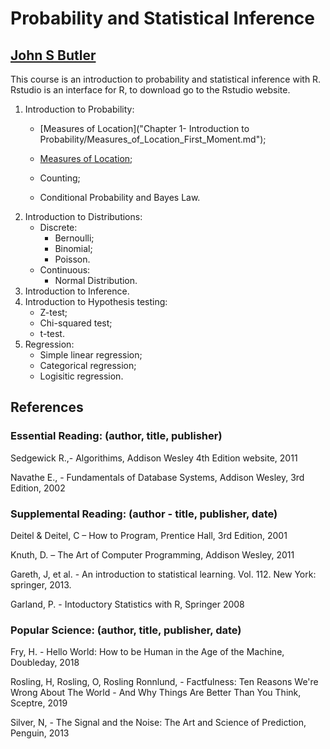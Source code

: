 # Probability and Statistical Inference
## [John S Butler](http://johnsbutler.netlfiy.com)

This course is an introduction to probability and statistical inference with R. Rstudio is an interface for R, to download go to the Rstudio website.

1. Introduction to Probability:
   - [Measures of Location]("Chapter 1- Introduction to Probability/Measures_of_Location_First_Moment.md");
   - [Measures of Location](Chapter%201-%20Introduction%20to%20Probability/Measures_of_Location_First_Moment.html);

   - Counting;
   - Conditional Probability and Bayes Law.
2. Introduction to Distributions:
   - Discrete:
     - Bernoulli;
     - Binomial;
     - Poisson.
   - Continuous:
     - Normal Distribution.
3. Introduction to Inference.
4. Introduction to Hypothesis testing:
   - Z-test;
   - Chi-squared test;
   - t-test.
5. Regression:
   - Simple linear regression;
   - Categorical regression;
   - Logisitic regression.

## References
### Essential Reading: (author, title, publisher)
Sedgewick R.,-  Algorithims, Addison Wesley 4th Edition website, 2011

Navathe E., - Fundamentals of Database Systems, Addison Wesley, 3rd Edition, 2002

### Supplemental Reading: (author - title, publisher, date)

Deitel & Deitel, C – How to Program, Prentice Hall, 3rd Edition, 2001

Knuth, D. – The Art of Computer Programming, Addison Wesley,  2011

Gareth, J, et al. - An introduction to statistical learning. Vol. 112. New York: springer, 2013.

Garland, P.  - Intoductory Statistics with R, Springer 2008

### Popular Science: (author, title, publisher, date)
Fry, H. - Hello World: How to be Human in the Age of the Machine, Doubleday, 2018

Rosling, H, Rosling, O, Rosling Ronnlund, - Factfulness: Ten Reasons We're Wrong About The World - And Why Things Are Better Than You Think, Sceptre, 2019

Silver, N, - The Signal and the Noise: The Art and Science of Prediction, Penguin, 2013
